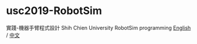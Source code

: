 # usc2019-RobotSim
實踐-機器手臂程式設計
Shih Chien University RobotSim  programming
[English](https://yazelin.github.io/usc2019-RobotSim/en/index) / [中文](https://yazelin.github.io/usc2019-RobotSim/zh-tw//index)

<!--stackedit_data:
eyJoaXN0b3J5IjpbLTE4MTgzNDcxOTRdfQ==
-->
